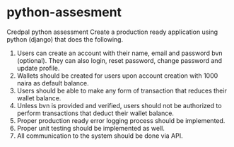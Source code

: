 # python-assesment
Credpal python assessment
Create a production ready application using python (django) that does the following. 

1. Users can create an account with their name, email and password bvn (optional). They can also login, reset password, change password and update profile.
2. Wallets should be created for users upon account creation with 1000 naira as default balance.
3. Users should be able to make any form of transaction that reduces their wallet balance.
4. Unless bvn is provided and verified, users should not be authorized to perform transactions that deduct their wallet balance.
5. Proper production ready error logging process should be implemented.
6. Proper unit testing should be implemented as well.
7. All communication to the system should be done via API.
